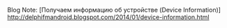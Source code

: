 
Blog Note: [Получаем информацию об устройстве (Device Information)] http://delphifmandroid.blogspot.com/2014/01/device-information.html
